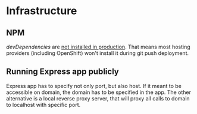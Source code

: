 # Infrastructure

## NPM

*devDependencies* are [not installed in production](http://stackoverflow.com/a/22004559). That means most hosting providers (including OpenShift) won't install it during git push deployment.


## Running Express app publicly

Express app has to specify not only port, but also host. If it meant to be accessible on domain, the domain has to be specified in the app. The other alternative is a local reverse proxy server, that will proxy all calls to domain to localhost with specific port.